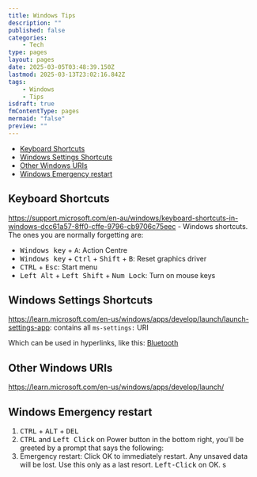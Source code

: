 ```yaml
---
title: Windows Tips
description: ""
published: false
categories:
    - Tech
type: pages
layout: pages
date: 2025-03-05T03:48:39.150Z
lastmod: 2025-03-13T23:02:16.842Z
tags:
    - Windows
    - Tips
isdraft: true
fmContentType: pages
mermaid: "false"
preview: ""
---
```


<!--- cSpell:disable --->
* [Keyboard Shortcuts](#keyboard-shortcuts)
* [Windows Settings Shortcuts](#windows-settings-shortcuts)
* [Other Windows URIs](#other-windows-uris)
* [Windows Emergency restart](#windows-emergency-restart)
<!--- cSpell:enable --->

## Keyboard Shortcuts

<https://support.microsoft.com/en-au/windows/keyboard-shortcuts-in-windows-dcc61a57-8ff0-cffe-9796-cb9706c75eec> - Windows shortcuts. The ones you are normally forgetting are:

* <kbd>Windows key</kbd> + <kbd>A</kbd>: Action Centre
* <kbd>Windows key</kbd> + <kbd>Ctrl</kbd> + <kbd>Shift</kbd> + <kbd>B</kbd>: Reset graphics driver
* <kbd>CTRL</kbd> + <kbd>Esc</kbd>: Start menu
* <kbd>Left Alt</kbd> + <kbd>Left Shift</kbd> + <kbd>Num Lock</kbd>: Turn on mouse keys

## Windows Settings Shortcuts

<https://learn.microsoft.com/en-us/windows/apps/develop/launch/launch-settings-app>: contains all `ms-settings:` URI
<!-- markdownlint-disable-next-line MD033 -->
Which can be used in hyperlinks, like this: <a href="ms-settings:bluetooth">Bluetooth</a>

## Other Windows URIs

<https://learn.microsoft.com/en-us/windows/apps/develop/launch/>

## Windows Emergency restart

1. <kbd>CTRL</kbd> + <kbd>ALT</kbd> + <kbd>DEL</kbd>
2. <kbd>CTRL</kbd> and <kbd>Left Click</kbd> on Power button in the bottom right, you'll be greeted by a prompt that says the following:
3. Emergency restart: Click OK to immediately restart. Any unsaved data will be lost. Use this only as a last resort. <kbd>Left-Click</kbd> on OK.
s